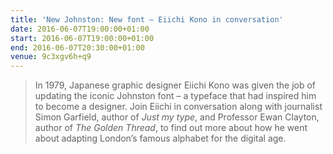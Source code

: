 ```yaml
---
title: 'New Johnston: New font – Eiichi Kono in conversation'
date: 2016-06-07T19:00:00+01:00
start: 2016-06-07T19:00:00+01:00
end: 2016-06-07T20:30:00+01:00
venue: 9c3xgv6h+q9
---
```

> In 1979, Japanese graphic designer Eiichi Kono was given the job of updating the iconic Johnston font – a typeface that had inspired him to become a designer. Join Eiichi in conversation along with journalist Simon Garfield, author of <cite>Just my type</cite>, and Professor Ewan Clayton, author of <cite>The Golden Thread</cite>, to find out more about how he went about adapting London’s famous alphabet for the digital age.
